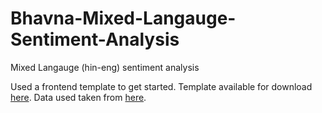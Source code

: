 # Bhavna-Mixed-Langauge-Sentiment-Analysis
Mixed Langauge (hin-eng) sentiment analysis


Used a frontend template to get started. Template available for download [here](https://templatemo.com/tm-511-journey#google_vignette).
Data used taken from [here](https://github.com/singhnivedita/SemEval2020-Task9/tree/master/Fully%20Processed%20Datasets).
